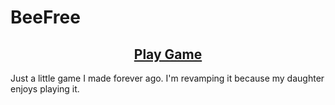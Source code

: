 # BeeFree

<div align="center">

## [Play Game](https://cmprog.github.io/BeeFree2/)

</div>

Just a little game I made forever ago. I'm revamping it because my daughter enjoys playing it.